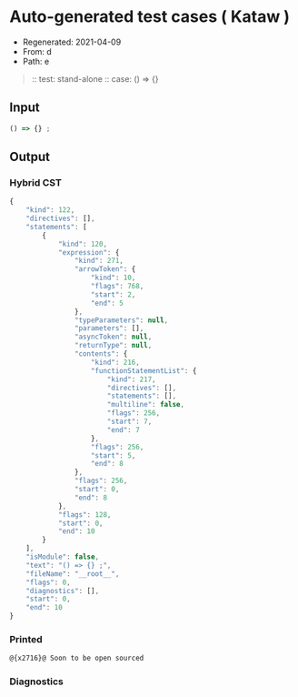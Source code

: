 # Auto-generated test cases ( Kataw )
- Regenerated: 2021-04-09
- From: d
- Path: e
> :: test: stand-alone
> :: case: () => {}
## Input

`````js
() => {} ;
`````

## Output

### Hybrid CST

```javascript
{
    "kind": 122,
    "directives": [],
    "statements": [
        {
            "kind": 120,
            "expression": {
                "kind": 271,
                "arrowToken": {
                    "kind": 10,
                    "flags": 768,
                    "start": 2,
                    "end": 5
                },
                "typeParameters": null,
                "parameters": [],
                "asyncToken": null,
                "returnType": null,
                "contents": {
                    "kind": 216,
                    "functionStatementList": {
                        "kind": 217,
                        "directives": [],
                        "statements": [],
                        "multiline": false,
                        "flags": 256,
                        "start": 7,
                        "end": 7
                    },
                    "flags": 256,
                    "start": 5,
                    "end": 8
                },
                "flags": 256,
                "start": 0,
                "end": 8
            },
            "flags": 128,
            "start": 0,
            "end": 10
        }
    ],
    "isModule": false,
    "text": "() => {} ;",
    "fileName": "__root__",
    "flags": 0,
    "diagnostics": [],
    "start": 0,
    "end": 10
}
```

### Printed

```javascript
@{x2716}@ Soon to be open sourced
```

### Diagnostics

```javascript

```

